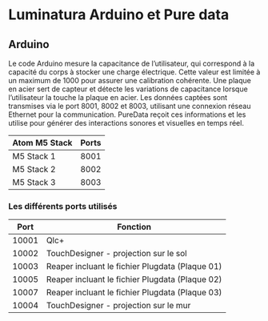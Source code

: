 # Luminatura Arduino et Pure data

## Arduino 

Le code Arduino mesure la capacitance de l’utilisateur, qui correspond à la capacité du corps à stocker une charge électrique. Cette valeur est limitée à un maximum de 1000 pour assurer une calibration cohérente. Une plaque en acier sert de capteur et détecte les variations de capacitance lorsque l’utilisateur la touche la plaque en acier. Les données captées sont transmises via le port 8001, 8002 et 8003, utilisant une connexion réseau Ethernet pour la communication. PureData reçoit ces informations et les utilise pour générer des interactions sonores et visuelles en temps réel.

| Atom M5 Stack   | Ports    |
| ---------- | -------- |
| M5 Stack 1 | 8001 |
| M5 Stack 2 | 8002 |
| M5 Stack 3 | 8003 |

### Les différents ports utilisés
| Port  | Fonction                              |
| ----- | ------------------------------------- |
| 10001 | Qlc+                                  |
| 10002 | TouchDesigner - projection sur le sol |
| 10003 | Reaper incluant le fichier Plugdata (Plaque 01)   |
| 10005 | Reaper incluant le fichier Plugdata (Plaque 02)   |
| 10007 | Reaper incluant le fichier Plugdata (Plaque 03)   |
| 10004 | TouchDesigner - projection sur le mur |

